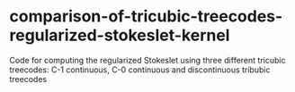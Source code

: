 # comparison-of-tricubic-treecodes-regularized-stokeslet-kernel
Code for computing the regularized Stokeslet using three different tricubic treecodes: C-1 continuous, C-0 continuous and discontinuous tribubic treecodes
